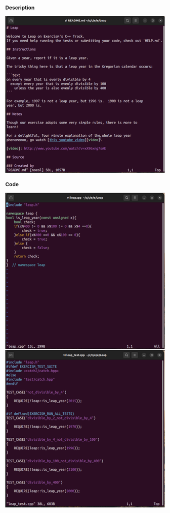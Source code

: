 ### Description

![Exercism Exercise](Leap0.png)

### Code

![Exercism Exercise](Leap2.png)
![Exercism Exercise](Leap3.png)